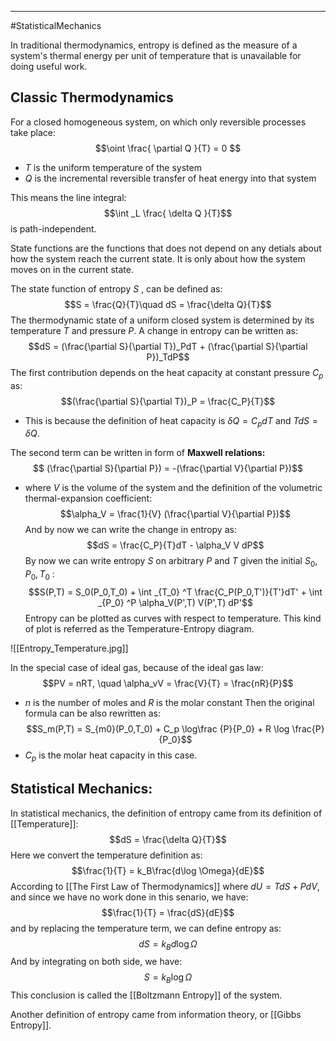----
#StatisticalMechanics 

In traditional thermodynamics, entropy is defined as the measure of a system's thermal energy per unit of temperature that is unavailable for doing useful work.

## Classic Thermodynamics

For a closed homogeneous system, on which only reversible processes take place:
$$\oint \frac{ \partial Q }{T} = 0 $$
- $T$ is the uniform temperature of the system
- $Q$ is the incremental reversible transfer of heat energy into that system

This means the line integral:
$$\int _L \frac{ \delta Q }{T}$$
is path-independent. 

State functions are the functions that does not depend on any detials about how the system reach the current state. It is only about how the system moves on in the current state.

The state function of entropy $S$ , can be defined as:
$$S = \frac{Q}{T}\quad dS = \frac{\delta Q}{T}$$
The thermodynamic state of a uniform closed system is determined by its temperature $T$ and pressure $P$. A change in entropy can be written as:
$$dS = (\frac{\partial S}{\partial T})_PdT + (\frac{\partial S}{\partial P})_TdP$$
The first contribution depends on the heat capacity at constant pressure $C_p$ as:
$$(\frac{\partial S}{\partial T})_P = \frac{C_P}{T}$$
- This is because the definition of heat capacity is $\delta Q = C_p dT$ and  $TdS = \delta Q$.

The second term can be written in form of **Maxwell relations:**
$$ (\frac{\partial S}{\partial P}) = -(\frac{\partial V}{\partial P})$$
- where $V$ is the volume of the system
and the definition of the volumetric thermal-expansion coefficient:
$$\alpha_V = \frac{1}{V} (\frac{\partial V}{\partial P})$$
And by now we can write the change in entropy as:
$$dS =  \frac{C_P}{T}dT - \alpha_V V dP$$
By now we can write entropy $S$ on arbitrary $P$ and $T$  given the initial $S_0,P_0,T_0$ :
$$S(P,T) = S_0(P_0,T_0) + \int _{T_0} ^T \frac{C_P(P_0,T')}{T'}dT' + \int _{P_0} ^P  \alpha_V(P',T) V(P',T) dP'$$
Entropy can be plotted as curves with respect to temperature. This kind of plot is referred as the Temperature-Entropy diagram.

![[Entropy_Temperature.jpg]]

In the special case of ideal gas, because of the ideal gas law:
$$PV = nRT, \quad \alpha_vV = \frac{V}{T} = \frac{nR}{P}$$
- $n$ is the number of moles and $R$ is the molar constant
Then the original formula can be also rewritten as:
$$S_m(P,T) = S_{m0}(P_0,T_0) + C_p \log\frac {P}{P_0} + R \log \frac{P}{P_0}$$
- $C_p$ is the molar heat capacity in this case.

## Statistical Mechanics:

In statistical mechanics, the definition of entropy came from its definition of [[Temperature]]:
$$dS = \frac{\delta Q}{T}$$
Here we convert the temperature definition as:
$$\frac{1}{T} = k_B\frac{d\log \Omega}{dE}$$ According to [[The First Law of Thermodynamics]] where $dU = TdS + PdV$, and since we have no work done in this senario, we have:
$$\frac{1}{T} = \frac{dS}{dE}$$
and by replacing the temperature term, we can define entropy as:
$$dS = k_Bd \log \Omega$$
And by integrating on both side, we have:
$$S = k_B\log\Omega$$
This conclusion is called the [[Boltzmann Entropy]] of the system.

Another definition of entropy came from information theory, or [[Gibbs Entropy]]. 